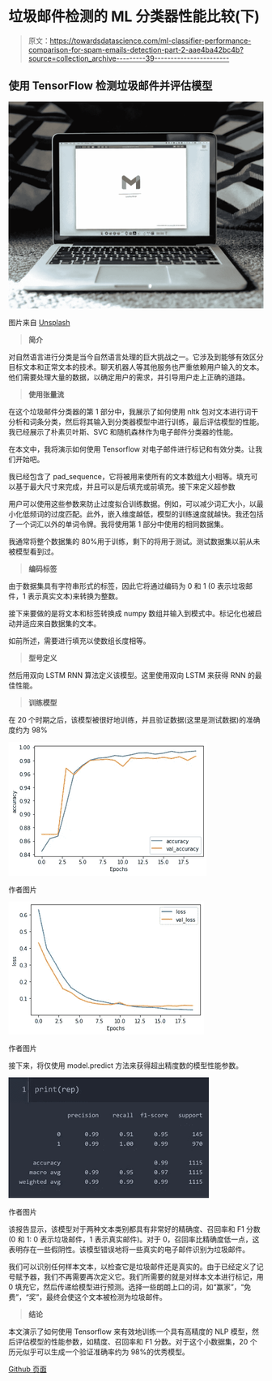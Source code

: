 # 垃圾邮件检测的 ML 分类器性能比较(下)

> 原文：<https://towardsdatascience.com/ml-classifier-performance-comparison-for-spam-emails-detection-part-2-aae4ba42bc4b?source=collection_archive---------39----------------------->

## 使用 TensorFlow 检测垃圾邮件并评估模型

![](img/434870a26c78ec76467ce6f40790ab74.png)

图片来自 [Unsplash](https://unsplash.com/photos/TaOGbz_S-Qw)

> **简介**

对自然语言进行分类是当今自然语言处理的巨大挑战之一。它涉及到能够有效区分目标文本和正常文本的技术。聊天机器人等其他服务也严重依赖用户输入的文本。他们需要处理大量的数据，以确定用户的需求，并引导用户走上正确的道路。

> **使用张量流**

在这个垃圾邮件分类器的第 1 部分中，我展示了如何使用 nltk 包对文本进行词干分析和词条分类，然后将其输入到分类器模型中进行训练，最后评估模型的性能。我已经展示了朴素贝叶斯、SVC 和随机森林作为电子邮件分类器的性能。

</ml-classifier-performance-comparison-for-spam-emails-detection-77749926d508>  

在本文中，我将演示如何使用 Tensorflow 对电子邮件进行标记和有效分类。让我们开始吧。

我已经包含了 pad_sequence，它将被用来使所有的文本数组大小相等。填充可以基于最大尺寸来完成，并且可以是后填充或前填充。接下来定义超参数

用户可以使用这些参数来防止过度拟合训练数据。例如，可以减少词汇大小，以最小化低频词的过度匹配。此外，嵌入维度越低，模型的训练速度就越快。我还包括了一个词汇以外的单词令牌。我将使用第 1 部分中使用的相同数据集。

我通常将整个数据集的 80%用于训练，剩下的将用于测试。测试数据集以前从未被模型看到过。

> **编码标签**

由于数据集具有字符串形式的标签，因此它将通过编码为 0 和 1 (0 表示垃圾邮件，1 表示真实文本)来转换为整数。

接下来要做的是将文本和标签转换成 numpy 数组并输入到模式中。标记化也被启动并适应来自数据集的文本。

如前所述，需要进行填充以使数组长度相等。

> **型号定义**

然后用双向 LSTM RNN 算法定义该模型。这里使用双向 LSTM 来获得 RNN 的最佳性能。

> **训练模型**

在 20 个时期之后，该模型被很好地训练，并且验证数据(这里是测试数据)的准确度约为 98%

![](img/f237a4e283721f955ade14da0c1294ee.png)

作者图片

![](img/b39d576c81ba81fef02178295bc65390.png)

作者图片

接下来，将仅使用 model.predict 方法来获得超出精度数的模型性能参数。

![](img/c8d0f8140fa3bd556d06cc2fe232b3a4.png)

作者图片

该报告显示，该模型对于两种文本类别都具有非常好的精确度、召回率和 F1 分数(0 和 1: 0 表示垃圾邮件，1 表示真实邮件)。对于 0，召回率比精确度低一点，这表明存在一些假阴性。该模型错误地将一些真实的电子邮件识别为垃圾邮件。

我们可以识别任何样本文本，以检查它是垃圾邮件还是真实的。由于已经定义了记号赋予器，我们不再需要再次定义它。我们所需要的就是对样本文本进行标记，用 0 填充它，然后传递给模型进行预测。选择一些朗朗上口的词，如“赢家”，“免费”，“奖”，最终会使这个文本被检测为垃圾邮件。

> **结论**

本文演示了如何使用 Tensorflow 来有效地训练一个具有高精度的 NLP 模型，然后评估模型的性能参数，如精度、召回率和 F1 分数。对于这个小数据集，20 个历元似乎可以生成一个验证准确率约为 98%的优秀模型。

[Github 页面](https://mdsohelmahmood.github.io/2021/06/23/Spam-email-classification-Part2-Tensorflow.html)
